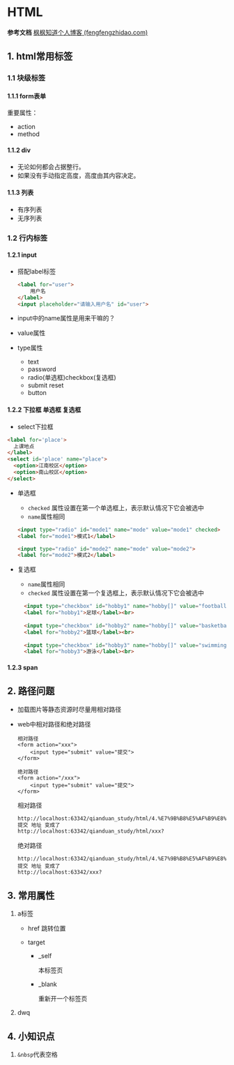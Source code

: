 # HTML



**参考文档**
[枫枫知道个人博客 (fengfengzhidao.com)](https://www.fengfengzhidao.com/special/2/23)

## 1. html常用标签

### 1.1 块级标签

#### 1.1.1 form表单

重要属性：

* action
* method

#### 1.1.2 div

* 无论如何都会占据整行。
* 如果没有手动指定高度，高度由其内容决定。

#### 1.1.3 列表

* 有序列表
* 无序列表

### 1.2 行内标签

#### 1.2.1 input

* 搭配label标签

  ```html
  <label for="user">
      用户名
  </label>
  <input placeholder="请输入用户名" id="user">
  ```

* input中的name属性是用来干嘛的？
* value属性
* type属性
  * text
  * password
  * radio(单选框)checkbox(复选框)
  * submit reset
  * button

#### 1.2.2 下拉框 单选框 复选框

* select下拉框

```html
<label for='place'>
  上课地点
</label>
<select id='place' name="place">
  <option>江南校区</option>
  <option>南山校区</option>
</select>
```

* 单选框

  * `checked` 属性设置在第一个单选框上，表示默认情况下它会被选中
  * `name`属性相同

  ```html
  <input type="radio" id="mode1" name="mode" value="mode1" checked>
  <label for="mode1">模式1</label>
  
  <input type="radio" id="mode2" name="mode" value="mode2">
  <label for="mode2">模式2</label>
  ```

* 复选框

  * `name`属性相同
  * `checked` 属性设置在第一个复选框上，表示默认情况下它会被选中

  ```html
    <input type="checkbox" id="hobby1" name="hobby[]" value="football" checked>
    <label for="hobby1">足球</label><br>
    
    <input type="checkbox" id="hobby2" name="hobby[]" value="basketball">
    <label for="hobby2">篮球</label><br>
    
    <input type="checkbox" id="hobby3" name="hobby[]" value="swimming">
    <label for="hobby3">游泳</label><br>
  ```

#### 1.2.3 span

## 2. 路径问题

* 加载图片等静态资源时尽量用相对路径

* web中相对路径和绝对路径

      相对路径
      <form action="xxx">
          <input type="submit" value="提交">
      </form>
      
      绝对路径
      <form action="/xxx">
          <input type="submit" value="提交">
      </form>

  相对路径

  ```html
  http://localhost:63342/qianduan_study/html/4.%E7%9B%B8%E5%AF%B9%E8%B7%AF%E5%BE%84%E5%92%8C%E7%BB%9D%E5%AF%B9%E8%B7%AF%E5%BE%84.html
  提交 地址 变成了
  http://localhost:63342/qianduan_study/html/xxx?
  ```

  绝对路径

      http://localhost:63342/qianduan_study/html/4.%E7%9B%B8%E5%AF%B9%E8%B7%AF%E5%BE%84%E5%92%8C%E7%BB%9D%E5%AF%B9%E8%B7%AF%E5%BE%84.html
      提交 地址 变成了
      http://localhost:63342/xxx?

## 3. 常用属性

1. a标签

   * href 跳转位置

   * target

     * _self 

       本标签页

     * _blank

       重新开一个标签页

2. dwq

##  4. 小知识点

1. `&nbsp`代表空格
